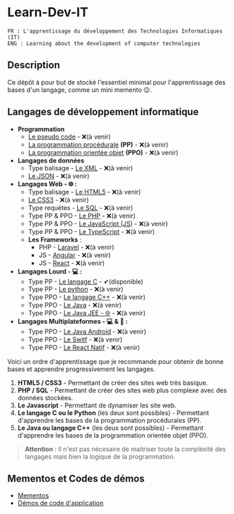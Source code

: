 # Learn-Dev-IT

```
FR : L'apprentissage du développement des Technologies Informatiques (IT)
ENG : Learning about the development of computer technologies
```

## Description

Ce dépôt à pour but de stocké l'essentiel minimal pour l'apprentissage des bases d'un langage, comme un mini memento 😉.

## Langages de développement informatique

- **Programmation**
  - [Le pseudo code](#) - ❌(à venir)
  - [La programmation procédurale](#) **(PP)** - ❌(à venir)
  - [La programmation orientée objet](#) **(PPO)** - ❌(à venir)
- **Langages de données**
  - Type balisage - [Le XML](#) - ❌(à venir)
  - [Le JSON](#) - ❌(à venir)
- **Langages Web - 🌐 :**
  - Type balisage - [Le HTML5](#) - ❌(à venir)
  - [Le CSS3](#) - ❌(à venir)
  - Type requètes - [Le SQL](#) - ❌(à venir)
  - Type PP & PPO - [Le PHP](#) - ❌(à venir)
  - Type PP & PPO - [Le JavaScript (JS)](#) - ❌(à venir)
  - Type PP & PPO - [Le TypeScript](#) - ❌(à venir)
  - **Les Frameworks** :
    - PHP - [Laravel](#) - ❌(à venir)
    - JS - [Angular](#) - ❌(à venir)
    - JS - [React](#) - ❌(à venir)
- **Langages Lourd - 💻 :**
  - Type PP - [Le langage C](langage_c.md) - ✔(disponible)
  - Type PP - [Le python](#) - ❌(à venir)
  - Type PPO - [Le langage C++](#) - ❌(à venir)
  - Type PPO - [Le Java](#) - ❌(à venir)
  - Type PPO - [Le Java JEE - 🌐](#) - ❌(à venir)
- **Langages Multiplateformes - 💻 & 📱 :**
  - Type PPO - [Le Java Android](#) - ❌(à venir)
  - Type PPO - [Le Switf](#) - ❌(à venir)
  - Type PPO - [Le React Natif](#) - ❌(à venir)

Voici un ordre d'apprentissage que je recommande pour obtenir de bonne bases et apprendre progressivement les langages.

1. **HTML5 / CSS3** - Permettant de créer des sites web très basique.
2. **PHP / SQL** - Permettant de créer des sites web plus complexe avec des données stockées.
3. **Le Javascript** - Permettant de dynamiser les site web.
4. **Le langage C ou le Python** (les deux sont possibles) - Permettant d'apprendre les bases de la programmation procédurales (PP).
5. **Le Java ou langage C++** (les deux sont possibles) - Permettant d'apprendre les bases de la programmation orientée objet (PPO).

> **Attention** : Il n'est pas nécesaire de maitriser toute la compléxité des langages mais bien la logique de la programmation.

## Mementos et Codes de démos

- [Mementos](mementos/)
- [Démos de code d'application](demos/)